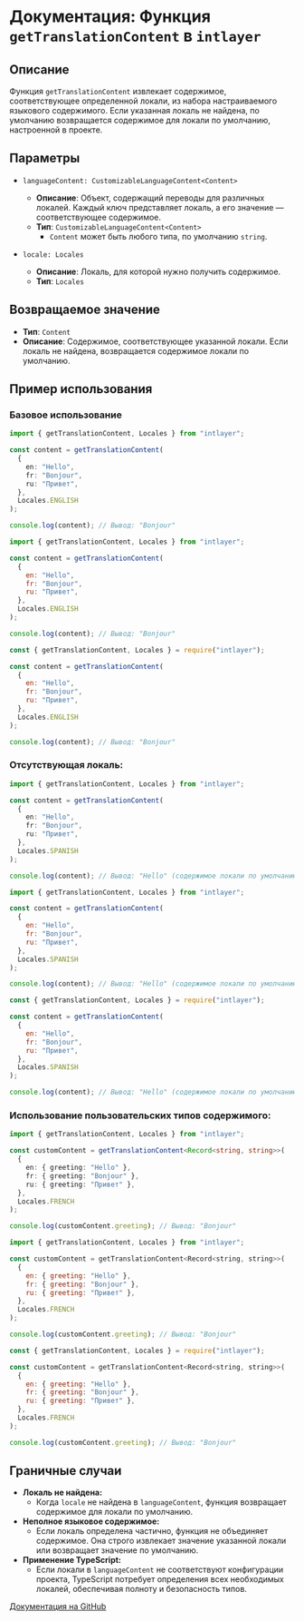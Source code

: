 # Документация: Функция `getTranslationContent` в `intlayer`

## Описание

Функция `getTranslationContent` извлекает содержимое, соответствующее определенной локали, из набора настраиваемого языкового содержимого. Если указанная локаль не найдена, по умолчанию возвращается содержимое для локали по умолчанию, настроенной в проекте.

## Параметры

- `languageContent: CustomizableLanguageContent<Content>`

  - **Описание**: Объект, содержащий переводы для различных локалей. Каждый ключ представляет локаль, а его значение — соответствующее содержимое.
  - **Тип**: `CustomizableLanguageContent<Content>`
    - `Content` может быть любого типа, по умолчанию `string`.

- `locale: Locales`

  - **Описание**: Локаль, для которой нужно получить содержимое.
  - **Тип**: `Locales`

## Возвращаемое значение

- **Тип**: `Content`
- **Описание**: Содержимое, соответствующее указанной локали. Если локаль не найдена, возвращается содержимое локали по умолчанию.

## Пример использования

### Базовое использование

```typescript codeFormat="typescript"
import { getTranslationContent, Locales } from "intlayer";

const content = getTranslationContent(
  {
    en: "Hello",
    fr: "Bonjour",
    ru: "Привет",
  },
  Locales.ENGLISH
);

console.log(content); // Вывод: "Bonjour"
```

```javascript codeFormat="esm"
import { getTranslationContent, Locales } from "intlayer";

const content = getTranslationContent(
  {
    en: "Hello",
    fr: "Bonjour",
    ru: "Привет",
  },
  Locales.ENGLISH
);

console.log(content); // Вывод: "Bonjour"
```

```javascript codeFormat="commonjs"
const { getTranslationContent, Locales } = require("intlayer");

const content = getTranslationContent(
  {
    en: "Hello",
    fr: "Bonjour",
    ru: "Привет",
  },
  Locales.ENGLISH
);

console.log(content); // Вывод: "Bonjour"
```

### Отсутствующая локаль:

```typescript codeFormat="typescript"
import { getTranslationContent, Locales } from "intlayer";

const content = getTranslationContent(
  {
    en: "Hello",
    fr: "Bonjour",
    ru: "Привет",
  },
  Locales.SPANISH
);

console.log(content); // Вывод: "Hello" (содержимое локали по умолчанию)
```

```javascript codeFormat="esm"
import { getTranslationContent, Locales } from "intlayer";

const content = getTranslationContent(
  {
    en: "Hello",
    fr: "Bonjour",
    ru: "Привет",
  },
  Locales.SPANISH
);

console.log(content); // Вывод: "Hello" (содержимое локали по умолчанию)
```

```javascript codeFormat="commonjs"
const { getTranslationContent, Locales } = require("intlayer");

const content = getTranslationContent(
  {
    en: "Hello",
    fr: "Bonjour",
    ru: "Привет",
  },
  Locales.SPANISH
);

console.log(content); // Вывод: "Hello" (содержимое локали по умолчанию)
```

### Использование пользовательских типов содержимого:

```typescript codeFormat="typescript"
import { getTranslationContent, Locales } from "intlayer";

const customContent = getTranslationContent<Record<string, string>>(
  {
    en: { greeting: "Hello" },
    fr: { greeting: "Bonjour" },
    ru: { greeting: "Привет" },
  },
  Locales.FRENCH
);

console.log(customContent.greeting); // Вывод: "Bonjour"
```

```javascript codeFormat="esm"
import { getTranslationContent, Locales } from "intlayer";

const customContent = getTranslationContent<Record<string, string>>(
  {
    en: { greeting: "Hello" },
    fr: { greeting: "Bonjour" },
    ru: { greeting: "Привет" },
  },
  Locales.FRENCH
);

console.log(customContent.greeting); // Вывод: "Bonjour"
```

```javascript codeFormat="commonjs"
const { getTranslationContent, Locales } = require("intlayer");

const customContent = getTranslationContent<Record<string, string>>(
  {
    en: { greeting: "Hello" },
    fr: { greeting: "Bonjour" },
    ru: { greeting: "Привет" },
  },
  Locales.FRENCH
);

console.log(customContent.greeting); // Вывод: "Bonjour"
```

## Граничные случаи

- **Локаль не найдена:**
  - Когда `locale` не найдена в `languageContent`, функция возвращает содержимое для локали по умолчанию.
- **Неполное языковое содержимое:**
  - Если локаль определена частично, функция не объединяет содержимое. Она строго извлекает значение указанной локали или возвращает значение по умолчанию.
- **Применение TypeScript:**
  - Если локали в `languageContent` не соответствуют конфигурации проекта, TypeScript потребует определения всех необходимых локалей, обеспечивая полноту и безопасность типов.

[Документация на GitHub](https://github.com/aymericzip/intlayer/blob/main/docs/ru/getTranslationContent.md)
